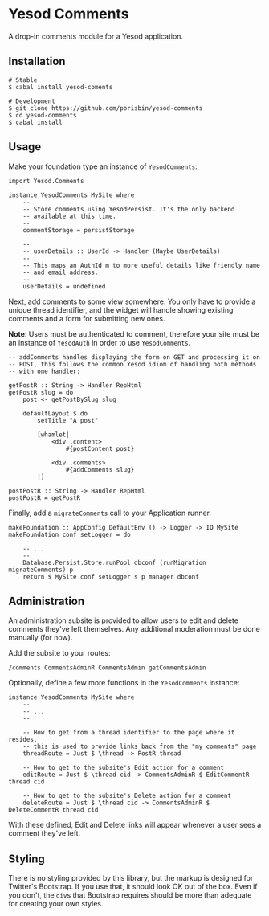 # Yesod Comments

A drop-in comments module for a Yesod application.

## Installation

~~~ { .bash }
# Stable
$ cabal install yesod-coments

# Development
$ git clone https://github.com/pbrisbin/yesod-comments
$ cd yesod-comments
$ cabal install
~~~

## Usage

Make your foundation type an instance of `YesodComments`:

~~~ { .haskell }
import Yesod.Comments

instance YesodComments MySite where
    --
    -- Store comments using YesodPersist. It's the only backend 
    -- available at this time.
    --
    commentStorage = persistStorage

    --
    -- userDetails :: UserId -> Handler (Maybe UserDetails)
    --
    -- This maps an AuthId m to more useful details like friendly name 
    -- and email address.
    --
    userDetails = undefined
~~~

Next, add comments to some view somewhere. You only have to provide a 
unique thread identifier, and the widget will handle showing existing 
comments and a form for submitting new ones.

**Note**: Users must be authenticated to comment, therefore your site 
must be an instance of `YesodAuth` in order to use `YesodComments`.

~~~ { .haskell }
-- addComments handles displaying the form on GET and processing it on 
-- POST, this follows the common Yesod idiom of handling both methods 
-- with one handler:

getPostR :: String -> Handler RepHtml
getPostR slug = do
    post <- getPostBySlug slug

    defaultLayout $ do
        setTitle "A post"

        [whamlet|
            <div .content>
                #{postContent post}

            <div .comments>
                #{addComments slug}
        |]

postPostR :: String -> Handler RepHtml
postPostR = getPostR
~~~

Finally, add a `migrateComments` call to your Application runner.

~~~ { .haskell }
makeFoundation :: AppConfig DefaultEnv () -> Logger -> IO MySite
makeFoundation conf setLogger = do
    --
    -- ...
    --
    Database.Persist.Store.runPool dbconf (runMigration migrateComments) p
    return $ MySite conf setLogger s p manager dbconf
~~~

## Administration

An administration subsite is provided to allow users to edit and delete 
comments they've left themselves. Any additional moderation must be done 
manually (for now).

Add the subsite to your routes:

~~~
/comments CommentsAdminR CommentsAdmin getCommentsAdmin
~~~

Optionally, define a few more functions in the `YesodComments` instance:

~~~ { .haskell }
instance YesodComments MySite where
    --
    -- ...
    --

    -- How to get from a thread identifier to the page where it resides, 
    -- this is used to provide links back from the "my comments" page
    threadRoute = Just $ \thread -> PostR thread

    -- How to get to the subsite's Edit action for a comment
    editRoute = Just $ \thread cid -> CommentsAdminR $ EditCommentR thread cid

    -- How to get to the subsite's Delete action for a comment
    deleteRoute = Just $ \thread cid -> CommentsAdminR $ DeleteCommentR thread cid
~~~

With these defined, Edit and Delete links will appear whenever a user 
sees a comment they've left.

## Styling

There is no styling provided by this library, but the markup is designed 
for Twitter's Bootstrap. If you use that, it should look OK out of the 
box. Even if you don't, the `div`s that Bootstrap requires should be 
more than adequate for creating your own styles.
